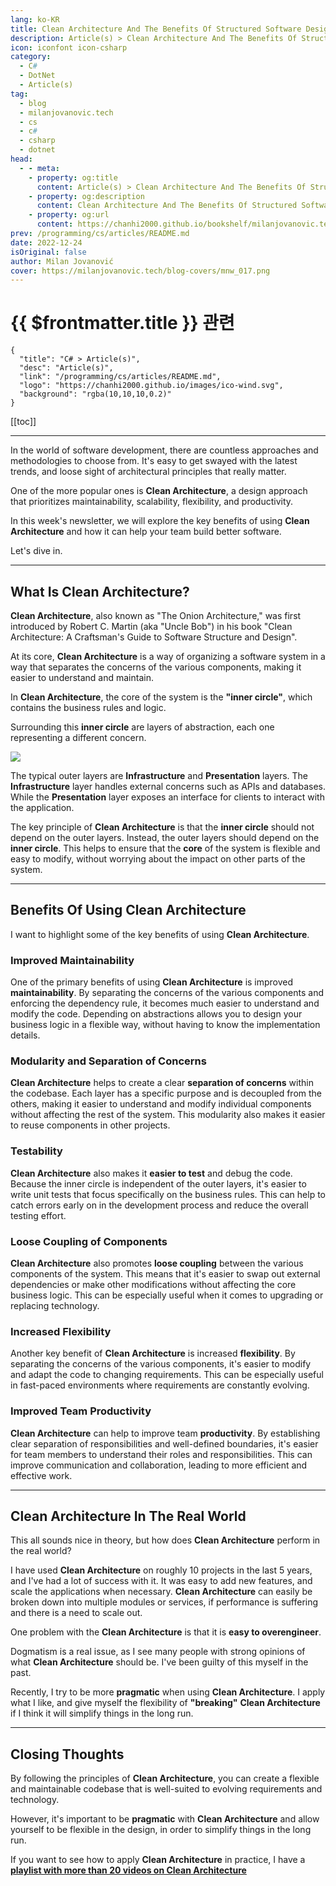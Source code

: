 ```yaml
---
lang: ko-KR
title: Clean Architecture And The Benefits Of Structured Software Design
description: Article(s) > Clean Architecture And The Benefits Of Structured Software Design
icon: iconfont icon-csharp
category: 
  - C#
  - DotNet
  - Article(s)
tag: 
  - blog
  - milanjovanovic.tech
  - cs
  - c#
  - csharp
  - dotnet
head:
  - - meta:
    - property: og:title
      content: Article(s) > Clean Architecture And The Benefits Of Structured Software Design
    - property: og:description
      content: Clean Architecture And The Benefits Of Structured Software Design
    - property: og:url
      content: https://chanhi2000.github.io/bookshelf/milanjovanovic.tech/clean-architecture-and-the-benefits-of-structured-software-design.html
prev: /programming/cs/articles/README.md
date: 2022-12-24
isOriginal: false
author: Milan Jovanović
cover: https://milanjovanovic.tech/blog-covers/mnw_017.png
---
```


# {{ $frontmatter.title }} 관련

```component VPCard
{
  "title": "C# > Article(s)",
  "desc": "Article(s)",
  "link": "/programming/cs/articles/README.md",
  "logo": "https://chanhi2000.github.io/images/ico-wind.svg",
  "background": "rgba(10,10,10,0.2)"
}
```

[[toc]]

---

<SiteInfo
  name="Clean Architecture And The Benefits Of Structured Software Design"
  desc="In the world of software development, there are countless approaches and methodologies to choose from. It's easy to get swayed with the latest trends, and loose sight of architectural principles that really matter. One of the more popular ones is Clean Architecture, a design approach that prioritizes maintainability, scalability, flexibility, and productivity. In this week's newsletter, we will explore the key benefits of using Clean Architecture and how it can help your team build better software."
  url="https://milanjovanovic.tech/blog/clean-architecture-and-the-benefits-of-structured-software-design/"
  logo="https://milanjovanovic.tech/profile_favicon.png"
  preview="https://milanjovanovic.tech/blog-covers/mnw_017.png"/>

In the world of software development, there are countless approaches and methodologies to choose from. It's easy to get swayed with the latest trends, and loose sight of architectural principles that really matter.

One of the more popular ones is **Clean Architecture**, a design approach that prioritizes maintainability, scalability, flexibility, and productivity.

In this week's newsletter, we will explore the key benefits of using **Clean Architecture** and how it can help your team build better software.

Let's dive in.

---

## What Is Clean Architecture?

**Clean Architecture**, also known as "The Onion Architecture," was first introduced by Robert C. Martin (aka "Uncle Bob") in his book "Clean Architecture: A Craftsman's Guide to Software Structure and Design".

At its core, **Clean Architecture** is a way of organizing a software system in a way that separates the concerns of the various components, making it easier to understand and maintain.

In **Clean Architecture**, the core of the system is the **"inner circle"**, which contains the business rules and logic.

Surrounding this **inner circle** are layers of abstraction, each one representing a different concern.

![](https://milanjovanovic.tech/blogs/mnw_017/clean_architecture.png?imwidth=3840)

The typical outer layers are **Infrastructure** and **Presentation** layers. The **Infrastructure** layer handles external concerns such as APIs and databases. While the **Presentation** layer exposes an interface for clients to interact with the application.

The key principle of **Clean Architecture** is that the **inner circle** should not depend on the outer layers. Instead, the outer layers should depend on the **inner circle**. This helps to ensure that the **core** of the system is flexible and easy to modify, without worrying about the impact on other parts of the system.

---

## Benefits Of Using Clean Architecture

I want to highlight some of the key benefits of using **Clean Architecture**.

### Improved Maintainability

One of the primary benefits of using **Clean Architecture** is improved **maintainability**. By separating the concerns of the various components and enforcing the dependency rule, it becomes much easier to understand and modify the code. Depending on abstractions allows you to design your business logic in a flexible way, without having to know the implementation details.

### Modularity and Separation of Concerns

**Clean Architecture** helps to create a clear **separation of concerns** within the codebase. Each layer has a specific purpose and is decoupled from the others, making it easier to understand and modify individual components without affecting the rest of the system. This modularity also makes it easier to reuse components in other projects.

### Testability

**Clean Architecture** also makes it **easier to test** and debug the code. Because the inner circle is independent of the outer layers, it's easier to write unit tests that focus specifically on the business rules. This can help to catch errors early on in the development process and reduce the overall testing effort.

### Loose Coupling of Components

**Clean Architecture** also promotes **loose coupling** between the various components of the system. This means that it's easier to swap out external dependencies or make other modifications without affecting the core business logic. This can be especially useful when it comes to upgrading or replacing technology.

### Increased Flexibility

Another key benefit of **Clean Architecture** is increased **flexibility**. By separating the concerns of the various components, it's easier to modify and adapt the code to changing requirements. This can be especially useful in fast-paced environments where requirements are constantly evolving.

### Improved Team Productivity

**Clean Architecture** can help to improve team **productivity**. By establishing clear separation of responsibilities and well-defined boundaries, it's easier for team members to understand their roles and responsibilities. This can improve communication and collaboration, leading to more efficient and effective work.

---

## Clean Architecture In The Real World

This all sounds nice in theory, but how does **Clean Architecture** perform in the real world?

I have used **Clean Architecture** on roughly 10 projects in the last 5 years, and I've had a lot of success with it. It was easy to add new features, and scale the applications when necessary. **Clean Architecture** can easily be broken down into multiple modules or services, if performance is suffering and there is a need to scale out.

One problem with the **Clean Architecture** is that it is **easy to overengineer**.

Dogmatism is a real issue, as I see many people with strong opinions of what **Clean Architecture** should be. I've been guilty of this myself in the past.

Recently, I try to be more **pragmatic** when using **Clean Architecture**. I apply what I like, and give myself the flexibility of **"breaking"** **Clean Architecture** if I think it will simplify things in the long run.

---

## Closing Thoughts

By following the principles of **Clean Architecture**, you can create a flexible
and maintainable codebase that is well-suited to evolving requirements and technology.

However, it's important to be **pragmatic** with **Clean Architecture** and
allow yourself to be flexible in the design, in order to simplify things in the long run.

If you want to see how to apply **Clean Architecture** in practice,
I have a [<VPIcon icon="fa-brands fa-youtube"/>**playlist with more than 20 videos on Clean Architecture**](https://youtu.be/tLk4pZZtiDY?list=PLYpjLpq5ZDGstQ5afRz-34o_0dexr1RGa)

